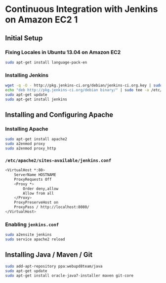 Continuous Integration with Jenkins on Amazon EC2 1
=================================================

## Initial Setup

### Fixing Locales in Ubuntu 13.04 on Amazon EC2

```bash
sudo apt-get install language-pack-en
```

### Installing Jenkins

```bash
wget -q -O - http://pkg.jenkins-ci.org/debian/jenkins-ci.org.key | sudo apt-key add -
echo "deb http://pkg.jenkins-ci.org/debian binary/" | sudo tee -a /etc/apt/sources.list.d/jenkins.list
sudo apt-get update
sudo apt-get install jenkins
```

## Installing and Configuring Apache

### Installing Apache

```bash
sudo apt-get install apache2
sudo a2enmod proxy
sudo a2enmod proxy_http
```

### `/etc/apache2/sites-available/jenkins.conf`

```bash
<VirtualHost *:80>
	ServerName HOSTNAME
	ProxyRequests Off
	<Proxy *>
		Order deny,allow
		Allow from all
	</Proxy>
	ProxyPreserveHost on
	ProxyPass / http://localhost:8080/
</VirtualHost>
```

### Enabling `jenkins.conf`

```bash
sudo a2ensite jenkins
sudo service apache2 reload
```

## Installing Java / Maven / Git

```bash
sudo add-apt-repository ppa:webupd8team/java
sudo apt-get update
sudo apt-get install oracle-java7-installer maven git-core
```